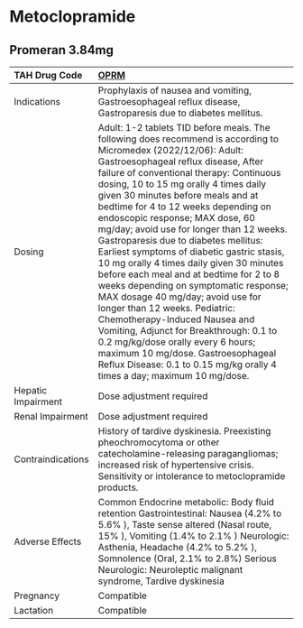 # Metoclopramide

## Promeran 3.84mg

| TAH Drug Code      | [OPRM](https://www.tahsda.org.tw/drugs/hissearch.php?drug_code=OPRM)                                                                                                                                                                                                                                                                                                                                                                                                                                                                                                                                                                                                                                                                                                                                                                                                                                                                |
|:-------------------|:------------------------------------------------------------------------------------------------------------------------------------------------------------------------------------------------------------------------------------------------------------------------------------------------------------------------------------------------------------------------------------------------------------------------------------------------------------------------------------------------------------------------------------------------------------------------------------------------------------------------------------------------------------------------------------------------------------------------------------------------------------------------------------------------------------------------------------------------------------------------------------------------------------------------------------|
| Indications        | Prophylaxis of nausea and vomiting, Gastroesophageal reflux disease, Gastroparesis due to diabetes mellitus.                                                                                                                                                                                                                                                                                                                                                                                                                                                                                                                                                                                                                                                                                                                                                                                                                        |
| Dosing             | Adult: 1-2 tablets TID before meals. The following does recommend is according to Micromedex (2022/12/06): Adult: Gastroesophageal reflux disease, After failure of conventional therapy: Continuous dosing, 10 to 15 mg orally 4 times daily given 30 minutes before meals and at bedtime for 4 to 12 weeks depending on endoscopic response; MAX dose, 60 mg/day; avoid use for longer than 12 weeks. Gastroparesis due to diabetes mellitus: Earliest symptoms of diabetic gastric stasis, 10 mg orally 4 times daily given 30 minutes before each meal and at bedtime for 2 to 8 weeks depending on symptomatic response; MAX dosage 40 mg/day; avoid use for longer than 12 weeks. Pediatric: Chemotherapy-Induced Nausea and Vomiting, Adjunct for Breakthrough: 0.1 to 0.2 mg/kg/dose orally every 6 hours; maximum 10 mg/dose. Gastroesophageal Reflux Disease: 0.1 to 0.15 mg/kg orally 4 times a day; maximum 10 mg/dose. |
| Hepatic Impairment | Dose adjustment required                                                                                                                                                                                                                                                                                                                                                                                                                                                                                                                                                                                                                                                                                                                                                                                                                                                                                                            |
| Renal Impairment   | Dose adjustment required                                                                                                                                                                                                                                                                                                                                                                                                                                                                                                                                                                                                                                                                                                                                                                                                                                                                                                            |
| Contraindications  | History of tardive dyskinesia. Preexisting pheochromocytoma or other catecholamine-releasing paragangliomas; increased risk of hypertensive crisis. Sensitivity or intolerance to metoclopramide products.                                                                                                                                                                                                                                                                                                                                                                                                                                                                                                                                                                                                                                                                                                                          |
| Adverse Effects    | Common Endocrine metabolic: Body fluid retention Gastrointestinal: Nausea (4.2% to 5.6% ), Taste sense altered (Nasal route, 15% ), Vomiting (1.4% to 2.1% ) Neurologic: Asthenia, Headache (4.2% to 5.2% ), Somnolence (Oral, 2.1% to 2.8%) Serious Neurologic: Neuroleptic malignant syndrome, Tardive dyskinesia                                                                                                                                                                                                                                                                                                                                                                                                                                                                                                                                                                                                                 |
| Pregnancy          | Compatible                                                                                                                                                                                                                                                                                                                                                                                                                                                                                                                                                                                                                                                                                                                                                                                                                                                                                                                          |
| Lactation          | Compatible                                                                                                                                                                                                                                                                                                                                                                                                                                                                                                                                                                                                                                                                                                                                                                                                                                                                                                                          |

